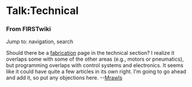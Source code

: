 # Talk:Technical

### From FIRSTwiki

Jump to: navigation, search

Should there be a [fabrication](/index.php/Fabrication "Fabrication" ) page in
the technical section? I realize it overlaps some with some of the other areas
(e.g., motors or pneumatics), but programming overlaps with control systems
and electronics. It seems like it could have quite a few articles in its own
right. I'm going to go ahead and add it, so put any objections here.
--[Mrawls](/index.php/User:Mrawls "User:Mrawls" )

